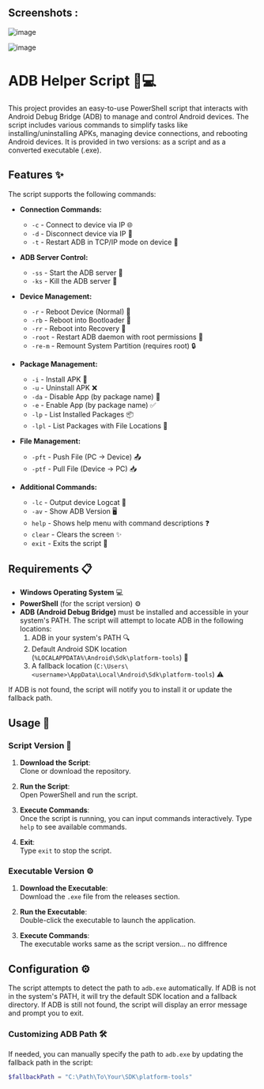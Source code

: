 ## Screenshots :
![image](https://github.com/user-attachments/assets/42428cc9-cfa2-4a89-a36c-1b6098c264eb)

![image](https://github.com/user-attachments/assets/d72679f1-e56e-4611-ba7c-2fdd7524a72d)


# ADB Helper Script 📱💻

This project provides an easy-to-use PowerShell script that interacts with Android Debug Bridge (ADB) to manage and control Android devices. The script includes various commands to simplify tasks like installing/uninstalling APKs, managing device connections, and rebooting Android devices. It is provided in two versions: as a script and as a converted executable (.exe).

## Features ✨

The script supports the following commands:

- **Connection Commands:**
  - `-c` - Connect to device via IP 🌐
  - `-d` - Disconnect device via IP 🔌
  - `-t` - Restart ADB in TCP/IP mode on device 🔄

- **ADB Server Control:**
  - `-ss` - Start the ADB server 🚀
  - `-ks` - Kill the ADB server 🛑

- **Device Management:**
  - `-r` - Reboot Device (Normal) 🔄
  - `-rb` - Reboot into Bootloader 🔑
  - `-rr` - Reboot into Recovery 💊
  - `-root` - Restart ADB daemon with root permissions 👑
  - `-re-m` - Remount System Partition (requires root) 🔒

- **Package Management:**
  - `-i` - Install APK 📲
  - `-u` - Uninstall APK ❌
  - `-da` - Disable App (by package name) 🚫
  - `-e` - Enable App (by package name) ✅
  - `-lp` - List Installed Packages 📦
  - `-lpl` - List Packages with File Locations 📂

- **File Management:**
  - `-pft` - Push File (PC -> Device) 📤
  - `-ptf` - Pull File (Device -> PC) 📥

- **Additional Commands:**
  - `-lc` - Output device Logcat 📝
  - `-av` - Show ADB Version 🖥️
  - `help` - Shows help menu with command descriptions ❓
  - `clear` - Clears the screen ✨
  - `exit` - Exits the script 🚪

## Requirements 📋

- **Windows Operating System** 💻
- **PowerShell** (for the script version) ⚙️
- **ADB (Android Debug Bridge)** must be installed and accessible in your system's PATH. The script will attempt to locate ADB in the following locations:
  1. ADB in your system's PATH 🔍
  2. Default Android SDK location (`%LOCALAPPDATA%\Android\Sdk\platform-tools`) 📂
  3. A fallback location (`C:\Users\<username>\AppData\Local\Android\Sdk\platform-tools`) ⚠️

If ADB is not found, the script will notify you to install it or update the fallback path.

## Usage 🚀

### Script Version 📝

1. **Download the Script**:  
   Clone or download the repository.

2. **Run the Script**:  
   Open PowerShell and run the script.

3. **Execute Commands**:  
   Once the script is running, you can input commands interactively. Type `help` to see available commands.

4. **Exit**:  
   Type `exit` to stop the script.

### Executable Version ⚙️

1. **Download the Executable**:  
   Download the `.exe` file from the releases section.

2. **Run the Executable**:  
   Double-click the executable to launch the application.

3. **Execute Commands**:  
   The executable works same as the script version... no diffrence

## Configuration ⚙️

The script attempts to detect the path to `adb.exe` automatically. If ADB is not in the system's PATH, it will try the default SDK location and a fallback directory. If ADB is still not found, the script will display an error message and prompt you to exit.

### Customizing ADB Path 🛠️

If needed, you can manually specify the path to `adb.exe` by updating the fallback path in the script:
```powershell
$fallbackPath = "C:\Path\To\Your\SDK\platform-tools"
